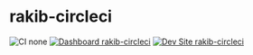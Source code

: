 # rakib-circleci

![CI none](https://img.shields.io/badge/ci-none-orange.svg)
[![Dashboard rakib-circleci](https://img.shields.io/badge/dashboard-rakib_circleci-yellow.svg)](https://dashboard.pantheon.io/sites/d8fdb363-2e04-414f-a9b5-4b0281191cf7#dev/code)
[![Dev Site rakib-circleci](https://img.shields.io/badge/site-rakib_circleci-blue.svg)](http://dev-rakib-circleci.pantheonsite.io/)